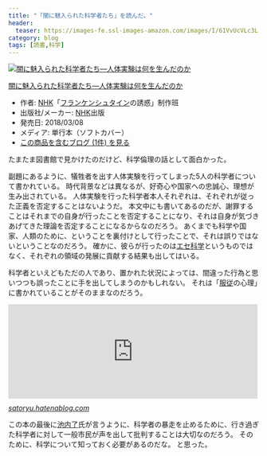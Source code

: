 ```yaml
---
title: "「闇に魅入られた科学者たち」を読んだ。"
header:
  teaser: https://images-fe.ssl-images-amazon.com/images/I/61VvUcVLc3L._SL160_.jpg
category: blog
tags: [読書,科学]
---
```


<p><div class="hatena-asin-detail"><a href="http://www.amazon.co.jp/exec/obidos/ASIN/4140817356/satoryuhatenablog-22/"><img src="https://images-fe.ssl-images-amazon.com/images/I/61VvUcVLc3L._SL160_.jpg" class="hatena-asin-detail-image" alt="闇に魅入られた科学者たち―人体実験は何を生んだのか" title="闇に魅入られた科学者たち―人体実験は何を生んだのか"></a><div class="hatena-asin-detail-info"><p class="hatena-asin-detail-title"><a href="http://www.amazon.co.jp/exec/obidos/ASIN/4140817356/satoryuhatenablog-22/">闇に魅入られた科学者たち―人体実験は何を生んだのか</a></p><ul><li><span class="hatena-asin-detail-label">作者:</span> <a class="keyword" href="http://d.hatena.ne.jp/keyword/NHK">NHK</a>「<a class="keyword" href="http://d.hatena.ne.jp/keyword/%A5%D5%A5%E9%A5%F3%A5%B1%A5%F3%A5%B7%A5%E5%A5%BF%A5%A4%A5%F3">フランケンシュタイン</a>の誘惑」制作班</li><li><span class="hatena-asin-detail-label">出版社/メーカー:</span> <a class="keyword" href="http://d.hatena.ne.jp/keyword/NHK">NHK</a>出版</li><li><span class="hatena-asin-detail-label">発売日:</span> 2018/03/08</li><li><span class="hatena-asin-detail-label">メディア:</span> 単行本（ソフトカバー）</li><li><a href="http://d.hatena.ne.jp/asin/4140817356/satoryuhatenablog-22" target="_blank">この商品を含むブログ (1件) を見る</a></li></ul></div><div class="hatena-asin-detail-foot"></div></div></p>

<p>たまたま図書館で見かけたのだけど、科学倫理の話として面白かった。</p>

<p>副題にあるように、犠牲者を出す人体実験を行ってしまった5人の科学者について書かれている。
時代背景などは異なるが、好奇心や国家への忠誠心、理想が生み出されている。
人体実験を行った科学者本人それぞれは、それぞれが従った正義を否定することはないようだ。
本文中にも書いてあるのだが、謝罪することはそれまでの自身が行ったことを否定することになり、それは自身が気づきあげてきた理論を否定することになるからなのだろう。
あくまでも科学や国家、人類のために、ということを裏付けとして行ったことで、それは誤りではないということなのだろう。
確かに、彼らが行ったのは<a class="keyword" href="http://d.hatena.ne.jp/keyword/%A5%A8%A5%BB%B2%CA%B3%D8">エセ科学</a>というものではなく、それぞれの領域の発展に貢献する結果も出してはいる。</p>

<p>科学者といえどもただの人であり、置かれた状況によっては、間違った行為と思いつつも誤ったことに手を出してしまうのかもしれない。
それは「<a class="keyword" href="http://d.hatena.ne.jp/keyword/%C9%FE%BD%BE">服従</a>の心理」に書かれていることがそのままなのだろう。</p>

<p><iframe src="https://hatenablog-parts.com/embed?url=https%3A%2F%2Fsatoryu.hatenablog.com%2Fentry%2Fobedience_to_authority" title="「服従の心理」を読んだ - satoryuの日記" class="embed-card embed-blogcard" scrolling="no" frameborder="0" style="display: block; width: 100%; height: 190px; max-width: 500px; margin: 10px 0px;"></iframe><cite class="hatena-citation"><a href="https://satoryu.hatenablog.com/entry/obedience_to_authority">satoryu.hatenablog.com</a></cite></p>

<p>この本の最後に<a class="keyword" href="http://d.hatena.ne.jp/keyword/%C3%D3%C6%E2%CE%BB">池内了</a>氏が言うように、科学者の暴走を止めるために、行き過ぎた科学者に対して一般市民が声を出して批判することは大切なのだろう。
そのために、科学について知っておく必要があるのだな。
と思った。</p>

